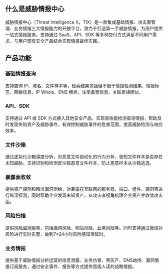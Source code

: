 ## 什么是威胁情报中心
威胁情报中心（Threat Intelligence X，TIX）是一款集成基础情报、攻击面管理、业务情报三大情报能力的开放平台，致力于打造第一手威胁情报，为用户提供一站式情报服务。支持通过 SaaS、API、SDK 等多种交付方式满足不同用户需求，与用户现有安全产品结合实现情报最佳实践。

## 产品功能
### 基础情报查询
支持查询 IP、域名、文件样本等，检索结果包括但不限于情报检测结果、情报标签、网络信息、IP Whois、DNS 解析、注册备案信息、关联家族团伙。

### API、SDK
支持通过 API 或 SDK 方式接入其他安全产品，实现高性能检测查询情报，帮助及时发现失陷资产及威胁事件，有效控制威胁事件的危害范围，提高威胁检测与响应效率。

### 文件沙箱
通过虚拟化沙箱深度分析，对恶意文件自动化的行为分析，告知文件样本是否存在未知威胁。支持识别和检测反沙箱恶意文件样本，防止恶意样本从沙箱逃逸。

### 暴露面收敛
提供资产探测和精准漏洞测绘，对暴露在互联网的服务器、端口、组件、漏洞等进行纵深探测，同时帮助企业发现未知资产，从攻击者视角梳理企业资产并收敛攻击面。

### 风险扫描
提供风险监测服务，包括漏洞风险、网站风险、业务风险等。同时支持通过微信对风险进行实时告警，做到7*24小时风险感知零延时。

### 业务情报
提供基于威胁情报分析运营的信息泄露、业务仿冒、黑灰产、DNS劫持、漏洞情报订阅服务，通过安全事件、报告等方式提供高级人读的战略情报。
